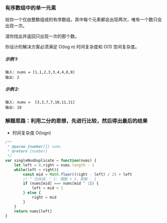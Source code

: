 ### 有序数组中的单一元素
给你一个仅由整数组成的有序数组，其中每个元素都会出现两次，唯有一个数只会出现一次。

请你找出并返回只出现一次的那个数。

你设计的解决方案必须满足 O(log n) 时间复杂度和 O(1) 空间复杂度。

##### 示例 1:

    输入: nums = [1,1,2,3,3,4,4,8,8]
    输出: 2

##### 示例 2:

    输入: nums =  [3,3,7,7,10,11,11]
    输出: 10

### 解题思路：利用二分的思想，先进行比较，然后得出最后的结果
- 时间复杂度 O(logn)
```js
/**
 * @param {number[]} nums
 * @return {number}
 */
var singleNonDuplicate = function(nums) {
    let left = 0,right = nums.length - 1
    while(left < right){
        const mid = Math.floor((right - left) / 2) + left
        // ^ 位异或，^ 1: 偶数 + 1，奇数 - 1
        if (nums[mid] === nums[mid ^ 1]) {
            left = mid + 1
        } else {
            right = mid
        }
    }
    return nums[left]
}
```


